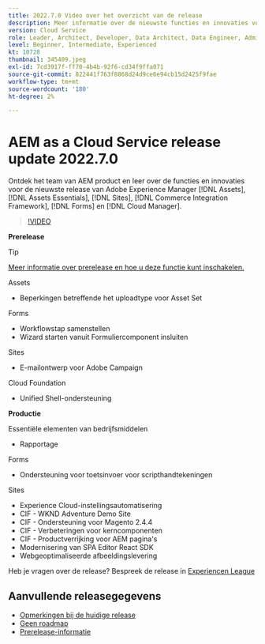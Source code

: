 ```yaml
---
title: 2022.7.0 Video over het overzicht van de release
description: Meer informatie over de nieuwste functies en innovaties voor de release 2022-7-0 voor Adobe Experience Manager [!DNL Assets Essentials], [!DNL Sites], [!DNL Screens], [!DNL Forms] en [!DNL Cloud Foundation].
version: Cloud Service
role: Leader, Architect, Developer, Data Architect, Data Engineer, Admin, User
level: Beginner, Intermediate, Experienced
kt: 10728
thumbnail: 345409.jpeg
exl-id: 7cd3917f-ff70-4b4b-92f6-cd34f9ffa071
source-git-commit: 822441f763f8868d24d9ce6e94cb15d2425f9fae
workflow-type: tm+mt
source-wordcount: '180'
ht-degree: 2%

---
```



# AEM as a Cloud Service release update 2022.7.0

Ontdek het team van AEM product en leer over de functies en innovaties voor de nieuwste release van Adobe Experience Manager [!DNL Assets], [!DNL Assets Essentials], [!DNL Sites], [!DNL Commerce Integration Framework], [!DNL Forms] en [!DNL Cloud Manager].

>[!VIDEO](https://video.tv.adobe.com/v/345409/?quality=12&learn=on)

**Prerelease**

>[!TIP]
>
>[Meer informatie over prerelease en hoe u deze functie kunt inschakelen.](https://experienceleague.adobe.com/docs/experience-manager-cloud-service/content/release-notes/prerelease.html)

Assets

* Beperkingen betreffende het uploadtype voor Asset Set

Forms

* Workflowstap samenstellen
* Wizard starten vanuit Formuliercomponent insluiten

Sites

* E-mailontwerp voor Adobe Campaign

Cloud Foundation

* Unified Shell-ondersteuning

**Productie**

Essentiële elementen van bedrijfsmiddelen

* Rapportage

Forms

* Ondersteuning voor toetsinvoer voor scripthandtekeningen

Sites

* Experience Cloud-instellingsautomatisering
* CIF - WKND Adventure Demo Site
* CIF - Ondersteuning voor Magento 2.4.4
* CIF - Verbeteringen voor kerncomponenten
* CIF - Productverrijking voor AEM pagina&#39;s
* Modernisering van SPA Editor React SDK
* Webgeoptimaliseerde afbeeldingslevering

Heb je vragen over de release?  Bespreek de release in [Experiencen League](https://adobe.ly/3paYDAo)

## Aanvullende releasegegevens

* [Opmerkingen bij de huidige release](https://experienceleague.adobe.com/docs/experience-manager-cloud-service/content/release-notes/home.html)
* [Geen roadmap](https://experienceleague.adobe.com/docs/experience-manager-release-information/aem-release-updates/update-releases-roadmap.html)
* [Prerelease-informatie](https://experienceleague.adobe.com/docs/experience-manager-cloud-service/content/release-notes/prerelease.html)

